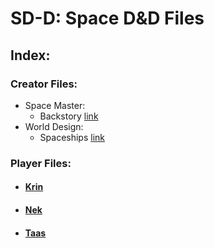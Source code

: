 # **SD-D: Space D&D Files**

## **Index:**

### Creator Files:
* Space Master:
	- Backstory [link](https://fiaan.github.io/SD-D/SM/BackstoryNotes)
* World Design:
	- Spaceships [link](https://fiaan.github.io/SD-D/Ships/Spaceships)

### Player Files:
* #### [Krin](https://fiaan.github.io/SD-D/KrinIndex)
* #### [Nek](https://fiaan.github.io/SD-D/NekIndex)
* #### [Taas](https://fiaan.github.io/SD-D/TaasIndex)
